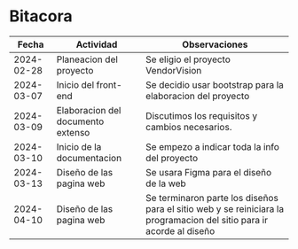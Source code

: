 # Bitacora

| Fecha       | Actividad                            | Observaciones                                              |
|-------------|--------------------------------------|------------------------------------------------------------|
| 2024-02-28  | Planeacion del proyecto              | Se eligio el proyecto VendorVision                         |
| 2024-03-07  | Inicio del front-end                 | Se decidio usar bootstrap para la elaboracion del proyecto |
| 2024-03-09  | Elaboracion del documento extenso    | Discutimos los requisitos y cambios necesarios.            |
| 2024-03-10  | Inicio de la documentacion           | Se empezo a indicar toda la info del proyecto              |
| 2024-03-13  | Diseño de las pagina web             | Se usara Figma para el diseño de la web                    |
| 2024-04-10  | Diseño de las pagina web             | Se terminaron parte los diseños para el sitio web y se reiniciara la programacion del sitio para ir acorde al diseño                    |

